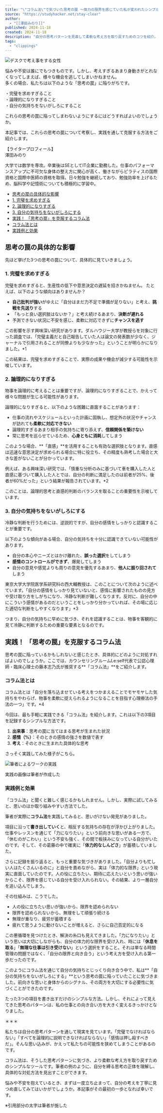 ```yaml
---
title: "\"コラム法\"で気づいた思考の罠 〜体力の限界を感じていた私が変われたシンプルな方法〜 - STUDY HACKER（スタディーハッカー）｜社会人の勉強法＆英語学習"
source: "https://studyhacker.net/stay-clear"
author:
  - "[[澤田みのり]]"
published: 2024-11-18
created: 2024-11-18
description: "自分の思考パターンを見直して柔軟な考え方を取り戻すためのコツを紹介。コラム法を使って、限界を超えずに自己成長を図りましょう。"
tags:
  - "clippings"
---
```

![デスクで考え事をする女性](https://cdn-ak.f.st-hatena.com/images/fotolife/s/sh_megumi_tomita/20241115/20241115100545.jpg)

悩みや不安は誰にでもつきものです。しかし、考えすぎるあまり身動きがとれなくなってしまえば、様々な機会を逃してしまいかねません。  
多くの場合、私たちは以下のような「思考の罠」に陥りがちです。

・完璧を求めすぎること  
・論理的になりすぎること  
・自分の気持ちをないがしろにすること

これらの思考の罠に陥ってしまわないようにするにはどうすればよいのでしょうか。

本記事では、これらの思考の罠について考察し、実践を通して克服する方法をご紹介します。

【ライタープロフィール】  
澤田みのり

大学では数学を専攻。卒業後はSEとしてIT企業に勤務した。仕事のパフォーマンスアップに不可欠な身体の整え方に関心が高く、働きながらピラティスの国際資格と国際中医師の資格を取得。日々勉強を継続しており、勉強効率を上げるため、脳科学や記憶術についても積極的に学習中。

- [思考の罠の具体的な影響](https://studyhacker.net/#%E6%80%9D%E8%80%83%E3%81%AE%E7%BD%A0%E3%81%AE%E5%85%B7%E4%BD%93%E7%9A%84%E3%81%AA%E5%BD%B1%E9%9F%BF)
- [1\. 完璧を求めすぎる](https://studyhacker.net/#1-%E5%AE%8C%E7%92%A7%E3%82%92%E6%B1%82%E3%82%81%E3%81%99%E3%81%8E%E3%82%8B)
- [2\. 論理的になりすぎる](https://studyhacker.net/#2-%E8%AB%96%E7%90%86%E7%9A%84%E3%81%AB%E3%81%AA%E3%82%8A%E3%81%99%E3%81%8E%E3%82%8B)
- [3\. 自分の気持ちをないがしろにする](https://studyhacker.net/#3-%E8%87%AA%E5%88%86%E3%81%AE%E6%B0%97%E6%8C%81%E3%81%A1%E3%82%92%E3%81%AA%E3%81%84%E3%81%8C%E3%81%97%E3%82%8D%E3%81%AB%E3%81%99%E3%82%8B)
- [実践！ 「思考の罠」を克服するコラム法](https://studyhacker.net/#%E5%AE%9F%E8%B7%B5-%E6%80%9D%E8%80%83%E3%81%AE%E7%BD%A0%E3%82%92%E5%85%8B%E6%9C%8D%E3%81%99%E3%82%8B%E3%82%B3%E3%83%A9%E3%83%A0%E6%B3%95)
- [コラム法とは](https://studyhacker.net/#%E3%82%B3%E3%83%A9%E3%83%A0%E6%B3%95%E3%81%A8%E3%81%AF)
- [実践例と効果](https://studyhacker.net/#%E5%AE%9F%E8%B7%B5%E4%BE%8B%E3%81%A8%E5%8A%B9%E6%9E%9C)

## 思考の罠の具体的な影響

先ほど挙げた3つの思考の罠について、具体的に見ていきましょう。

### 1\. 完璧を求めすぎる

完璧を求めすぎると、生産性の低下や意思決定の遅延を招きかねません。 たとえば、以下のような傾向はありませんか？

- **自己批判が強い**がゆえに「自分はまだ力不足で準備が足りない」と考え、**挑戦を先送り**する
- 「もっと良い選択肢はないか？」と考え続けるあまり、**決断が遅れる**
- 予測できない状況に不安を感じ、柔軟に対応できずに**チャンスを逃す**

この影響を示す興味深い研究があります。ダルハウジー大学が教授らを対象に行った調査では、「完璧主義だと自己報告していた人は論文の発表数が少なく、ジャーナルで引用されることが同僚よりも少なかった」ということが明らかになりました。\*1

この結果は、完璧を求めすぎることで、実際の成果や機会が減少する可能性を示唆しています。

### 2\. 論理的になりすぎる

物事を論理的に考えることは重要ですが、論理的になりすぎることで、かえって様々な問題が生じる可能性があります。

論理的になりすぎると、以下のような困難に直面することがあります：

- 仕事の流れやスケジュールといった計画に固執し、想定外の状況やチャンスが訪れても**柔軟に対応できない**
- 論理的すぎるあまり相手の気持ちに寄り添えず、**信頼関係を築けない**
- 常に思考を巡らせているため、**心身ともに消耗**してしまう

このような場合、**「直感」**を活用することも有効な選択肢となります。直感は迅速な意思決定が求められる場合に特に役立ち、その精度も熟考した場合と大きな差がないことが分かっています。

例えば、ある興味深い研究では、「慎重な分析のみに基づいて車を購入した人と直感に基づいて購入した人とでは、自分の判断に満足したのは前者が25%、後者が60%だった」という結果が報告されています。\*2

このことは、論理的思考と直感的判断のバランスを取ることの重要性を示唆しています。

### 3\. 自分の気持ちをないがしろにする

冷静な判断を行うためには、逆説的ですが、自分の感情をしっかりと認識することが重要です。

以下のような傾向がある場合、自分の気持ちを十分に認識できていない可能性があります。

- 自分の本心やニーズとはかけ離れた、**誤った選択**をしてしまう
- **感情のコントロールができず**、爆発してしまう
- 自分の意見や感覚よりも周りの意見を優先するあまり、**他人に振り回されて**しまう

東京大学大学院医学系研究科の西大輔教授は、このことについて次のように述べています。「自分の感情をしっかり見ていないと、感情に影響されたものの見方や受け取り方をしがちになり、冷静な判断が難しくなります。反対に、自分の中にこういう感情があるのだということをしっかり分かっていれば、その場に応じた適切な判断をしやすくなります」\*3

つまり、自分の気持ちに早めに気づき、それを認識することは、物事を客観的に見て冷静に判断するための重要な要素となるのです。

## 実践！ 「思考の罠」を克服するコラム法

思考の罠に陥っているかもしれないと感じたとき、具体的にどのように対処すればよいのでしょうか。ここでは、カウンセリングルームLe:self代表で公認心理師・臨床心理士の藤本志乃氏が推奨する**「コラム法」**をご紹介します。

### コラム法とは

コラム法とは「自分を落ち込ませている考えをつかまえることでモヤモヤした気持ちをやわらげ、物事を柔軟に捉えられるようになることを目指す心理療法の手法の一つ」です。\*4

今回は、最も手軽に実践できる「コラム法」を紹介します。これは以下の3項目を記録するシンプルな方法です。

1. **出来事**：思考の罠に当てはまる思考が生まれた状況
2. **感情（%）**：そのときの感情の強さを数値で表す
3. **考え**：そのときに生まれた具体的な思考

さっそく実践してみた様子がこちら。

![筆者によるワークの実践]()

実践の画像は筆者が作成した

### 実践例と効果

「コラム法」と聞くと難しく感じるかもしれません。しかし、実際に試してみると、思いのほか取り組みやすい方法でした。

筆者が実際に**コラム法**を実践してみると、思いがけない発見がありました。

項目に沿って**書き出していく**と、相反する気持ちの存在が浮かび上がりました。仕事やレッスンを通じて「力になりたい」という前向きな思いがある一方で、「休むのがこわい」という不安も強く、その間で板挟みになっている自分がいたのです。そして、その葛藤の中で確実に「**体力的なしんどさ**」が蓄積していました。

さらに記録を振り返ると、もっと重要な気づきがありました。「自分よりも忙しい人はたくさんいるのに」と自分を責めながら、実は「体力的な限界」という現実に直面していたのです。人の役に立ちたい、期待に応えたいという思いが強いからこそ、限界を感じている自分を受け入れられない。その結果、より一層自分を追い込んでしまう。

その仕組みは、こうでした。

- 人の役に立ちたい思いが強いから、限界を認められない
- 限界を認められないから、無理をして頑張り続ける
- 無理が重なり、疲労が蓄積する
- 疲れて思うように動けないことが増えると、さらに自己否定的になる

この悪循環を見つけたとき、解決の糸口も見えてきました。「力になりたい」という思いは大切にしながらも、自分の体力的な限界を受け入れ、時には「**休息を取る**」「**無理な仕事は引き受けない**」という選択をすること。それは単なる時間管理の問題ではなく、「自分の限界と向き合う」という考え方を受け入れる第一歩だったのです。

このようにコラム法を通じて自分の気持ちとじっくり向き合う中で、私は**「自分の気持ちをないがしろにする」**という思考の罠に陥っていたことに気づきました。前向きな思いと身体からのシグナル、その両方を大切にする必要性に気づくことができたのです。

たった3つの項目を書き出すだけのシンプルな方法。しかし、それによって見えてきた思考のパターンは、私の仕事との向き合い方を大きく変えるきっかけとなりました。

＊＊＊

私たちは自分の思考パターンを通して現実を見ています。「完璧でなければならない」「すべてを論理的に説明できなければならない」「感情は押し殺すべきだ」。そんな思い込みが、かえって私たちの可能性を狭めてしまうことがあるのです。

コラム法は、そうした思考パターンに気づき、より柔軟な考え方を取り戻すためのシンプルなツールです。筆者の例のように、自分を縛る思考の正体を理解し、具体的な対処方法を見出すことができます。

悩みや不安を抱えているとき、まずは一度立ち止まって、自分の考えを丁寧に見つめ直してみてはいかがでしょうか。本記事がその最初の一歩となれば幸いです。

※引用部分の太字は筆者が施した